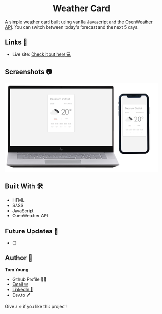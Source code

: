 <h1 align="center">Weather Card</h1>

A simple weather card built using vanilla Javascript and the [OpenWeather API](https://openweathermap.org/api). You can switch between today's forecast and the next 5 days.

## Links 🌟

- Live site: [Check it out here 💻](https://thethomasy.github.io/Weather-App/ "Live View")

## Screenshots 📷

![](./screenshots/displays-screenshot.png)


## Built With 🛠

- HTML
- SASS
- JavaScript
- OpenWeather API

## Future Updates 🎁

- [ ] 

## Author 🧑

**Tom Young**

- [Github Profile 👨‍💻](https://github.com/TheThomasY)
- [Email ✉](mailto:tomyoungdev@gmail.com?subject=Hi "Hi!")
- [LinkedIn 💼](https://www.linkedin.com/in/tom-young5555/)
- [Dev.to 🖊](https://dev.to/thetomy)

Give a ⭐️ if you like this project!
